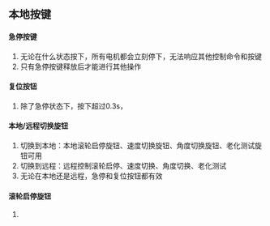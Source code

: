 ## 本地按键
#### 急停按键
1. 无论在什么状态按下，所有电机都会立刻停下，无法响应其他控制命令和按键
2. 只有急停按键释放后才能进行其他操作
#### 复位按钮
1. 除了急停状态下，按下超过0.3s，
#### 本地/远程切换旋钮
1. 切换到本地：本地滚轮启停旋钮、速度切换旋钮、角度切换旋钮、老化测试旋钮可用
2. 切换到远程：远程控制滚轮启停、速度切换、角度切换、老化测试
3. 无论在本地还是远程，急停和复位按钮都有效
#### 滚轮启停旋钮
1. 